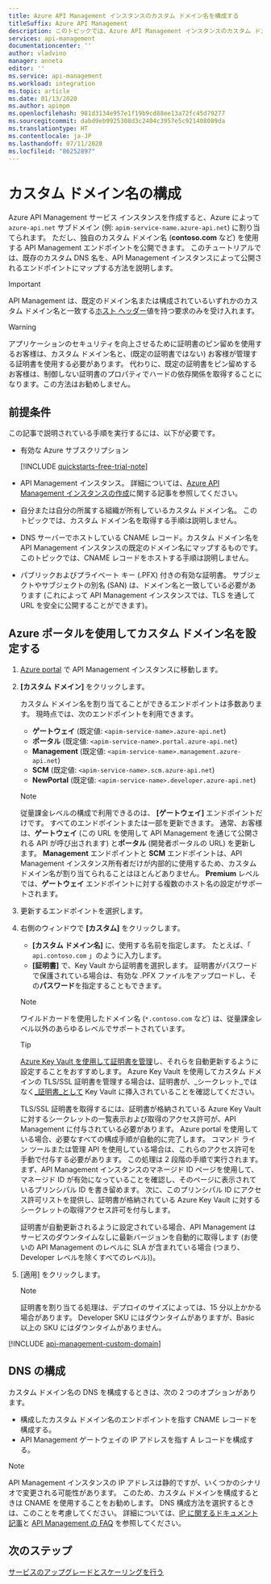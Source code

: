 ```yaml
---
title: Azure API Management インスタンスのカスタム ドメイン名を構成する
titleSuffix: Azure API Management
description: このトピックでは、Azure API Management インスタンスのカスタム ドメイン名を構成する方法について説明します。
services: api-management
documentationcenter: ''
author: vladvino
manager: anneta
editor: ''
ms.service: api-management
ms.workload: integration
ms.topic: article
ms.date: 01/13/2020
ms.author: apimpm
ms.openlocfilehash: 981d3134e957e1f19b9cd88ee13a72fc45d79277
ms.sourcegitcommit: dabd9eb9925308d3c2404c3957e5c921408089da
ms.translationtype: HT
ms.contentlocale: ja-JP
ms.lasthandoff: 07/11/2020
ms.locfileid: "86252897"
---
```

# <a name="configure-a-custom-domain-name"></a>カスタム ドメイン名の構成

Azure API Management サービス インスタンスを作成すると、Azure によって `azure-api.net` サブドメイン (例: `apim-service-name.azure-api.net`) に割り当てられます。 ただし、独自のカスタム ドメイン名 (**contoso.com** など) を使用する API Management エンドポイントを公開できます。 このチュートリアルでは、既存のカスタム DNS 名を、API Management インスタンスによって公開されるエンドポイントにマップする方法を説明します。

> [!IMPORTANT]
> API Management は、既定のドメイン名または構成されているいずれかのカスタム ドメイン名と一致する[ホスト ヘッダー](https://tools.ietf.org/html/rfc2616#section-14.23)値を持つ要求のみを受け入れます。

> [!WARNING]
> アプリケーションのセキュリティを向上させるために証明書のピン留めを使用するお客様は、カスタム ドメイン名と、(既定の証明書ではない) お客様が管理する証明書を使用する必要があります。 代わりに、既定の証明書をピン留めするお客様は、制御しない証明書のプロパティでハードの依存関係を取得することになります。この方法はお勧めしません。

## <a name="prerequisites"></a>前提条件

この記事で説明されている手順を実行するには、以下が必要です。

-   有効な Azure サブスクリプション

    [!INCLUDE [quickstarts-free-trial-note](../../includes/quickstarts-free-trial-note.md)]

-   API Management インスタンス。 詳細については、[Azure API Management インスタンスの作成](get-started-create-service-instance.md)に関する記事を参照してください。
-   自分または自分の所属する組織が所有しているカスタム ドメイン名。 このトピックでは、カスタム ドメイン名を取得する手順は説明しません。
-   DNS サーバーでホストしている CNAME レコード。カスタム ドメイン名を API Management インスタンスの既定のドメイン名にマップするものです。 このトピックでは、CNAME レコードをホストする手順は説明しません。
-   パブリックおよびプライベート キー (.PFX) 付きの有効な証明書。 サブジェクトやサブジェクトの別名 (SAN) は、ドメイン名と一致している必要があります (これによって API Management インスタンスでは、TLS を通して URL を安全に公開することができます)。

## <a name="use-the-azure-portal-to-set-a-custom-domain-name"></a>Azure ポータルを使用してカスタム ドメイン名を設定する

1. [Azure portal](https://portal.azure.com/) で API Management インスタンスに移動します。
1. **[カスタム ドメイン]** をクリックします。

    カスタム ドメイン名を割り当てることができるエンドポイントは多数あります。 現時点では、次のエンドポイントを利用できます。

    - **ゲートウェイ** (既定値: `<apim-service-name>.azure-api.net`)
    - **ポータル** (既定値: `<apim-service-name>.portal.azure-api.net`)
    - **Management** (既定値: `<apim-service-name>.management.azure-api.net`)
    - **SCM** (既定値: `<apim-service-name>.scm.azure-api.net`)
    - **NewPortal** (既定値: `<apim-service-name>.developer.azure-api.net`)

    > [!NOTE]
    > 従量課金レベルの構成で利用できるのは、 **[ゲートウェイ]** エンドポイントだけです。
    > すべてのエンドポイントまたは一部を更新できます。 通常、お客様は、**ゲートウェイ** (この URL を使用して API Management を通じて公開される API が呼び出されます) と**ポータル** (開発者ポータルの URL) を更新します。
    > **Management** エンドポイントと **SCM** エンドポイントは、API Management インスタンス所有者だけが内部的に使用するため、カスタム ドメイン名が割り当てられることはほとんどありません。
    > **Premium** レベルでは、**ゲートウェイ** エンドポイントに対する複数のホスト名の設定がサポートされます。

1. 更新するエンドポイントを選択します。
1. 右側のウィンドウで **[カスタム]** をクリックします。

    - **[カスタム ドメイン名]** に、使用する名前を指定します。 たとえば、「 `api.contoso.com` 」のように入力します。
    - **[証明書]** で、Key Vault から証明書を選択します。 証明書がパスワードで保護されている場合は、有効な .PFX ファイルをアップロードし、その**パスワード**を指定することもできます。

    > [!NOTE]
    > ワイルドカードを使用したドメイン名 (`*.contoso.com` など) は、従量課金レベル以外のあらゆるレベルでサポートされています。

    > [!TIP]
    > [Azure Key Vault を使用して証明書を管理](../key-vault/certificates/about-certificates.md)し、それらを自動更新するように設定することをおすすめします。
    > Azure Key Vault を使用してカスタム ドメインの TLS/SSL 証明書を管理する場合は、証明書が、_シークレット_ではなく[_証明書_として](/rest/api/keyvault/createcertificate/createcertificate) Key Vault に挿入されていることを確認してください。
    >
    > TLS/SSL 証明書を取得するには、証明書が格納されている Azure Key Vault に対するシークレットの一覧表示および取得のアクセス許可が、API Management に付与されている必要があります。 Azure portal を使用している場合、必要なすべての構成手順が自動的に完了します。 コマンド ライン ツールまたは管理 API を使用している場合は、これらのアクセス許可を手動で付与する必要があります。 この処理は 2 段階の手順で実行されます。 まず、API Management インスタンスのマネージド ID ページを使用して、マネージド ID が有効になっていることを確認し、そのページに表示されているプリンシパル ID を書き留めます。 次に、このプリンシパル ID にアクセス許可リストを提供し、証明書が格納されている Azure Key Vault に対するシークレットの取得アクセス許可を付与します。
    >
    > 証明書が自動更新されるように設定されている場合、API Management はサービスのダウンタイムなしに最新バージョンを自動的に取得します (お使いの API Management のレベルに SLA が含まれている場合 (つまり、Developer レベルを除くすべてのレベル))。

1. [適用] をクリックします。

    > [!NOTE]
    > 証明書を割り当てる処理は、デプロイのサイズによっては、15 分以上かかる場合があります。 Developer SKU にはダウンタイムがありますが、Basic 以上の SKU にはダウンタイムがありません。

[!INCLUDE [api-management-custom-domain](../../includes/api-management-custom-domain.md)]

## <a name="dns-configuration"></a>DNS の構成

カスタム ドメイン名の DNS を構成するときは、次の 2 つのオプションがあります。

-   構成したカスタム ドメイン名のエンドポイントを指す CNAME レコードを構成する。
-   API Management ゲートウェイの IP アドレスを指す A レコードを構成する。

> [!NOTE]
> API Management インスタンスの IP アドレスは静的ですが、いくつかのシナリオで変更される可能性があります。 このため、カスタム ドメインを構成するときは CNAME を使用することをお勧めします。 DNS 構成方法を選択するときは、このことを考慮してください。 詳細については、[IP に関するドキュメント記事](api-management-howto-ip-addresses.md#changes-to-the-ip-addresses)と [API Management の FAQ](api-management-faq.md#how-can-i-secure-the-connection-between-the-api-management-gateway-and-my-back-end-services) を参照してください。

## <a name="next-steps"></a>次のステップ

[サービスのアップグレードとスケーリングを行う](upgrade-and-scale.md)
